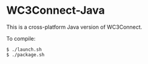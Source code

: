 WC3Connect-Java
===============

This is a cross-platform Java version of WC3Connect.

To compile:

	$ ./launch.sh
	$ ./package.sh
